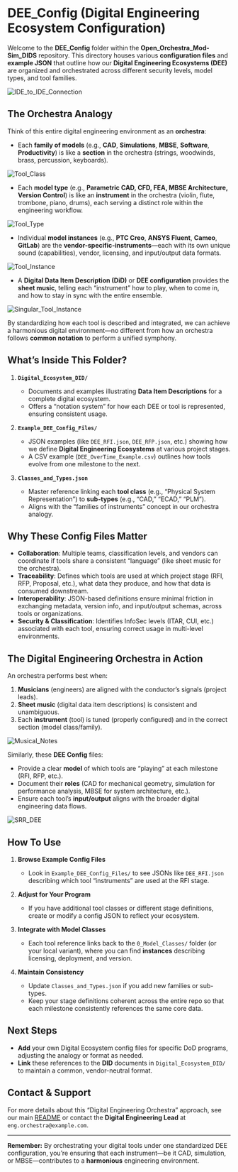 # DEE_Config (Digital Engineering Ecosystem Configuration)

Welcome to the **DEE_Config** folder within the **Open_Orchestra_Mod-Sim_DIDS** repository. This directory houses various **configuration files** and **example JSON** that outline how our **Digital Engineering Ecosystems (DEE)** are organized and orchestrated across different security levels, model types, and tool families.

![IDE_to_IDE_Connection](images/IDE_to_IDE_Connection.png)

## The Orchestra Analogy

Think of this entire digital engineering environment as an **orchestra**:
- Each **family of models** (e.g., **CAD**, **Simulations**, **MBSE**, **Software**, **Productivity**) is like a **section** in the orchestra (strings, woodwinds, brass, percussion, keyboards).

![Tool_Class](images/Tool_Class.png)

- Each **model type** (e.g., **Parametric CAD, CFD, FEA, MBSE Architecture, Version Control**) is like an **instrument** in the orchestra (violin, flute, trombone, piano, drums), each serving a distinct role within the engineering workflow.

![Tool_Type](images/Tool_Type.png)

- Individual **model instances** (e.g., **PTC Creo**, **ANSYS Fluent**, **Cameo**, **GitLab**) are the **vendor-specific-instruments**—each with its own unique sound (capabilities), vendor, licensing, and input/output data formats.

![Tool_Instance](images/Tool_Instance.png)
  
- A **Digital Data Item Description (DiD)** or **DEE configuration** provides the **sheet music**, telling each “instrument” how to play, when to come in, and how to stay in sync with the entire ensemble.

![Singular_Tool_Instance](images/Singular_Tool_Instance.png)


By standardizing how each tool is described and integrated, we can achieve a harmonious digital environment—no different from how an orchestra follows **common notation** to perform a unified symphony.


## What’s Inside This Folder?

1. **`Digital_Ecosystem_DID/`**  
   - Documents and examples illustrating **Data Item Descriptions** for a complete digital ecosystem.  
   - Offers a “notation system” for how each DEE or tool is represented, ensuring consistent usage.

2. **`Example_DEE_Config_Files/`**  
   - JSON examples (like `DEE_RFI.json`, `DEE_RFP.json`, etc.) showing how we define **Digital Engineering Ecosystems** at various project stages.  
   - A CSV example (`DEE_OverTime_Example.csv`) outlines how tools evolve from one milestone to the next.

3. **`Classes_and_Types.json`**  
   - Master reference linking each **tool class** (e.g., “Physical System Representation”) to **sub-types** (e.g., “CAD,” “ECAD,” “PLM”).  
   - Aligns with the “families of instruments” concept in our orchestra analogy.

## Why These Config Files Matter

- **Collaboration**: Multiple teams, classification levels, and vendors can coordinate if tools share a consistent “language” (like sheet music for the orchestra).
- **Traceability**: Defines which tools are used at which project stage (RFI, RFP, Proposal, etc.), what data they produce, and how that data is consumed downstream.
- **Interoperability**: JSON-based definitions ensure minimal friction in exchanging metadata, version info, and input/output schemas, across tools or organizations.
- **Security & Classification**: Identifies InfoSec levels (ITAR, CUI, etc.) associated with each tool, ensuring correct usage in multi-level environments.

## The Digital Engineering Orchestra in Action

An orchestra performs best when:
1. **Musicians** (engineers) are aligned with the conductor’s signals (project leads).  
2. **Sheet music** (digital data item descriptions) is consistent and unambiguous.  
3. Each **instrument** (tool) is tuned (properly configured) and in the correct section (model class/family).

![Musical_Notes](images/Musical_Notes.png)

Similarly, these **DEE Config** files:
- Provide a clear **model** of which tools are “playing” at each milestone (RFI, RFP, etc.).  
- Document their **roles** (CAD for mechanical geometry, simulation for performance analysis, MBSE for system architecture, etc.).  
- Ensure each tool’s **input/output** aligns with the broader digital engineering data flows.

![SRR_DEE](images/SRR_DEE.png)

## How To Use

1. **Browse Example Config Files**  
   - Look in `Example_DEE_Config_Files/` to see JSONs like `DEE_RFI.json` describing which tool “instruments” are used at the RFI stage.

2. **Adjust for Your Program**  
   - If you have additional tool classes or different stage definitions, create or modify a config JSON to reflect your ecosystem.

3. **Integrate with Model Classes**  
   - Each tool reference links back to the `0_Model_Classes/` folder (or your local variant), where you can find **instances** describing licensing, deployment, and version.

4. **Maintain Consistency**  
   - Update `Classes_and_Types.json` if you add new families or sub-types.  
   - Keep your stage definitions coherent across the entire repo so that each milestone consistently references the same core data.

## Next Steps

- **Add** your own Digital Ecosystem config files for specific DoD programs, adjusting the analogy or format as needed.  
- **Link** these references to the **DID** documents in `Digital_Ecosystem_DID/` to maintain a common, vendor-neutral format.

## Contact & Support

For more details about this “Digital Engineering Orchestra” approach, see our main [README](../README.md) or contact the **Digital Engineering Lead** at `eng.orchestra@example.com`.

---

**Remember:** By orchestrating your digital tools under one standardized DEE configuration, you’re ensuring that each instrument—be it CAD, simulation, or MBSE—contributes to a **harmonious** engineering environment. 
